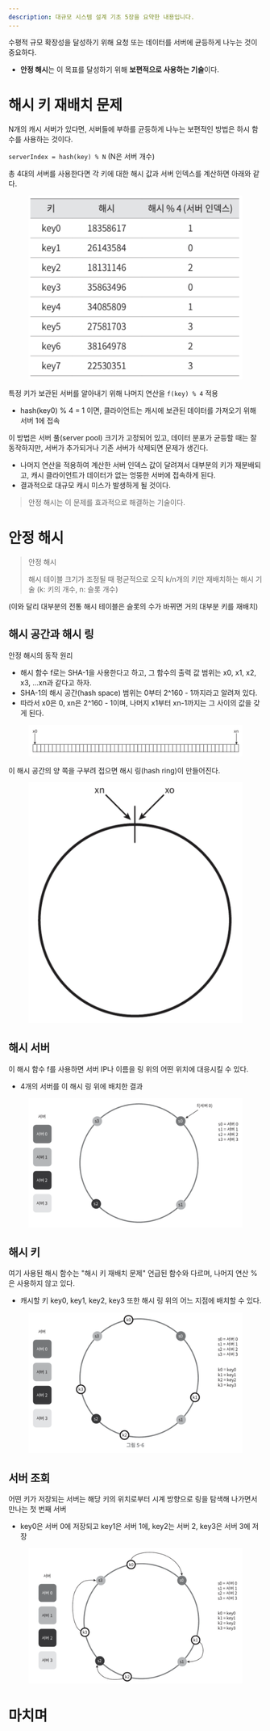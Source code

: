 ```yaml
---
description: 대규모 시스템 설계 기초 5장을 요약한 내용입니다.
---
```


수평적 규모 확장성을 달성하기 위해 요청 또는 데이터를 서버에 균등하게 나누는 것이 중요하다.
- **안정 해시**는 이 목표를 달성하기 위해 **보편적으로 사용하는 기술**이다.

# 해시 키 재배치 문제

N개의 캐시 서버가 있다면, 서버들에 부하를 균등하게 나누는 보편적인 방법은 하시 함수를 사용하는 것이다.

`serverIndex = hash(key) % N` (N은 서버 개수)

총 4대의 서버를 사용한다면 각 키에 대한 해시 값과 서버 인덱스를 계산하면 아래와 같다.

<figure><img src="../../.gitbook/assets/system-design-interview/5-1.png" alt=""><figcaption></figcaption></figure>

특정 키가 보관된 서버를 알아내기 위해 나머지 연산을 `f(key) % 4` 적용
- hash(key0) % 4 = 1 이면, 클라이언트는 캐시에 보관된 데이터를 가져오기 위해 서버 1에 접속

이 방법은 서버 풀(server pool) 크기가 고정되어 있고, 데이터 분포가 균등할 때는 잘 동작하지만, 서버가 추가되거나 기존 서버가 삭제되면 문제가 생긴다.
- 나머지 연산을 적용하여 계산한 서버 인덱스 값이 달려져서 대부분의 키가 재분배되고, 캐시 클라이언트가 데이터가 없는 엉뚱한 서버에 접속하게 된다.
- 결과적으로 대규모 캐시 미스가 발생하게 될 것이다.
  
> 안정 해시는 이 문제를 효과적으로 해결하는 기술이다.

# 안정 해시

> 안정 해시
>
> 해시 테이블 크기가 조정될 때 평균적으로 오직 k/n개의 키만 재배치하는 해시 기술 (k: 키의 개수, n: 슬롯 개수)

(이와 달리 대부분의 전통 해시 테이블은 슬롯의 수가 바뀌면 거의 대부분 키를 재배치)

## 해시 공간과 해시 링

안정 해시의 동작 원리
- 해시 함수 f로는 SHA-1을 사용한다고 하고, 그 함수의 출력 값 범위는 x0, x1, x2, x3, ...xn과 같다고 하자.
- SHA-1의 해시 공간(hash space) 범위는 0부터 2^160 - 1까지라고 알려져 있다.
- 따라서 x0은 0, xn은 2^160 - 1이며, 나머지 x1부터 xn-1까지는 그 사이의 값을 갖게 된다.

<figure><img src="../../.gitbook/assets/system-design-interview/5-3.png" alt=""><figcaption></figcaption></figure>

이 해시 공간의 양 쪽을 구부려 접으면 해시 링(hash ring)이 만들어진다.

<figure><img src="../../.gitbook/assets/system-design-interview/5-4.png" alt=""><figcaption></figcaption></figure>

## 해시 서버

이 해시 함수 f를 사용하면 서버 IP나 이름을 링 위의 어떤 위치에 대응시킬 수 있다.
- 4개의 서버를 이 해시 링 위에 배치한 결과

<figure><img src="../../.gitbook/assets/system-design-interview/5-5.png" alt=""><figcaption></figcaption></figure>

## 해시 키

여기 사용된 해시 함수는 "해시 키 재배치 문제" 언급된 함수와 다르며, 나머지 연산 %은 사용하지 않고 있다.
- 캐시할 키 key0, key1, key2, key3 또한 해시 링 위의 어느 지점에 배치할 수 있다.

<figure><img src="../../.gitbook/assets/system-design-interview/5-6.png" alt=""><figcaption></figcaption></figure>

## 서버 조회

어떤 키가 저장되는 서버는 해당 키의 위치로부터 시계 방향으로 링을 탐색해 나가면서 만나는 첫 번째 서버
- key0은 서버 0에 저장되고 key1은 서버 1에, key2는 서버 2, key3은 서버 3에 저장

<figure><img src="../../.gitbook/assets/system-design-interview/5-7.png" alt=""><figcaption></figcaption></figure>







# 마치며